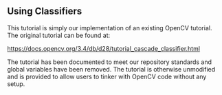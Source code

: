 ## Using Classifiers

This tutorial is simply our implementation of an existing OpenCV tutorial.
The original tutorial can be found at:

https://docs.opencv.org/3.4/db/d28/tutorial_cascade_classifier.html

The tutorial has been documented to meet our repository standards and
global variables have been removed. The tutorial is otherwise unmodified
and is provided to allow users to tinker with OpenCV code without any
setup.
